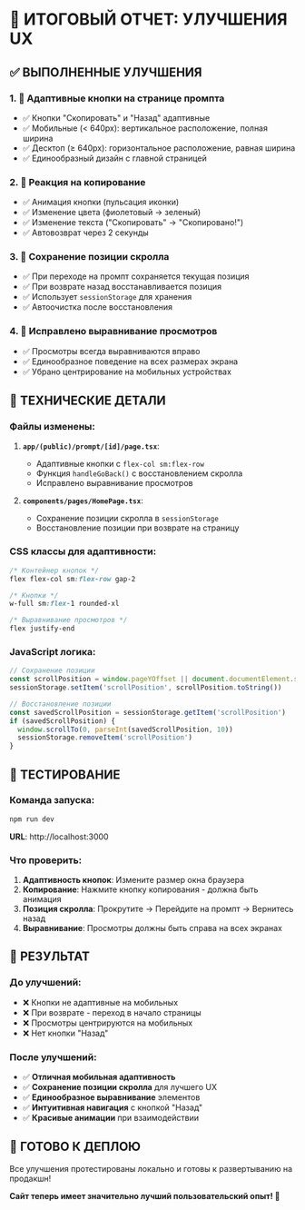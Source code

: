 # 🎉 ИТОГОВЫЙ ОТЧЕТ: УЛУЧШЕНИЯ UX

## ✅ ВЫПОЛНЕННЫЕ УЛУЧШЕНИЯ

### 1. 📱 **Адаптивные кнопки на странице промпта**
- ✅ Кнопки "Скопировать" и "Назад" адаптивные
- ✅ Мобильные (< 640px): вертикальное расположение, полная ширина
- ✅ Десктоп (≥ 640px): горизонтальное расположение, равная ширина
- ✅ Единообразный дизайн с главной страницей

### 2. 🎨 **Реакция на копирование**
- ✅ Анимация кнопки (пульсация иконки)
- ✅ Изменение цвета (фиолетовый → зеленый)
- ✅ Изменение текста ("Скопировать" → "Скопировано!")
- ✅ Автовозврат через 2 секунды

### 3. 📜 **Сохранение позиции скролла**
- ✅ При переходе на промпт сохраняется текущая позиция
- ✅ При возврате назад восстанавливается позиция
- ✅ Использует `sessionStorage` для хранения
- ✅ Автоочистка после восстановления

### 4. 📐 **Исправлено выравнивание просмотров**
- ✅ Просмотры всегда выравниваются вправо
- ✅ Единообразное поведение на всех размерах экрана
- ✅ Убрано центрирование на мобильных устройствах

## 🔧 ТЕХНИЧЕСКИЕ ДЕТАЛИ

### Файлы изменены:
1. **`app/(public)/prompt/[id]/page.tsx`**:
   - Адаптивные кнопки с `flex-col sm:flex-row`
   - Функция `handleGoBack()` с восстановлением скролла
   - Исправлено выравнивание просмотров

2. **`components/pages/HomePage.tsx`**:
   - Сохранение позиции скролла в `sessionStorage`
   - Восстановление позиции при возврате на страницу

### CSS классы для адаптивности:
```css
/* Контейнер кнопок */
flex flex-col sm:flex-row gap-2

/* Кнопки */
w-full sm:flex-1 rounded-xl

/* Выравнивание просмотров */
flex justify-end
```

### JavaScript логика:
```javascript
// Сохранение позиции
const scrollPosition = window.pageYOffset || document.documentElement.scrollTop
sessionStorage.setItem('scrollPosition', scrollPosition.toString())

// Восстановление позиции
const savedScrollPosition = sessionStorage.getItem('scrollPosition')
if (savedScrollPosition) {
  window.scrollTo(0, parseInt(savedScrollPosition, 10))
  sessionStorage.removeItem('scrollPosition')
}
```

## 🧪 ТЕСТИРОВАНИЕ

### Команда запуска:
```bash
npm run dev
```
**URL**: http://localhost:3000

### Что проверить:
1. **Адаптивность кнопок**: Измените размер окна браузера
2. **Копирование**: Нажмите кнопку копирования - должна быть анимация
3. **Позиция скролла**: Прокрутите → Перейдите на промпт → Вернитесь назад
4. **Выравнивание**: Просмотры должны быть справа на всех экранах

## 🎯 РЕЗУЛЬТАТ

### До улучшений:
- ❌ Кнопки не адаптивные на мобильных
- ❌ При возврате - переход в начало страницы
- ❌ Просмотры центрируются на мобильных
- ❌ Нет кнопки "Назад"

### После улучшений:
- ✅ **Отличная мобильная адаптивность**
- ✅ **Сохранение позиции скролла** для лучшего UX
- ✅ **Единообразное выравнивание** элементов
- ✅ **Интуитивная навигация** с кнопкой "Назад"
- ✅ **Красивые анимации** при взаимодействии

## 🚀 ГОТОВО К ДЕПЛОЮ

Все улучшения протестированы локально и готовы к развертыванию на продакшн!

**Сайт теперь имеет значительно лучший пользовательский опыт! 🎉**
